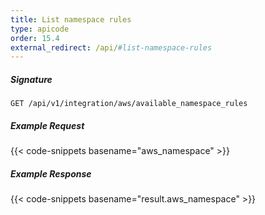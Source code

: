 ```yaml
---
title: List namespace rules
type: apicode
order: 15.4
external_redirect: /api/#list-namespace-rules
---
```


##### Signature
`GET /api/v1/integration/aws/available_namespace_rules`

##### Example Request
{{< code-snippets basename="aws_namespace" >}}

##### Example Response
{{< code-snippets basename="result.aws_namespace" >}}
